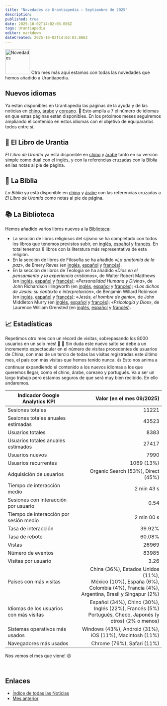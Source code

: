 ```yaml
---
title: "Novedades de Urantiapedia — Septiembre de 2025"
description: 
published: true
date: 2025-10-02T14:02:03.086Z
tags: Urantiapedia
editor: markdown
dateCreated: 2025-10-02T14:02:03.086Z
---
```


<img src="/_assets/svg/icon-news.svg" alt="Novedades" style="width: 80px;"> Otro mes más aquí estamos con todas las novedades que hemos añadido a Urantiapedia.

## Nuevos idiomas

Ya están disponibles en Urantiapedia las páginas de la ayuda y de las noticias en [chino](/zh/help), [árabe](/ar/help) y [coreano](/ko/help). :tada: Esto amplía a 7 el número de idiomas en que estas páginas están disponibles. En los próximos meses seguiremos ampliando el contenido en estos idiomas con el objetivo de equipararlos todos entre sí.

## :blue_book: El Libro de Urantia

_El Libro de Urantia_ ya está disponible en [chino](/zh/The_Urantia_Book/1) y [árabe](/ar/The_Urantia_Book/1) tanto en su versión simple como dual con el inglés, y con la referencias cruzadas con la Biblia en las notas al pie de página.

## :closed_book: La Biblia

_La Biblia_ ya está disponible en [chino](/zh/index/bible) y [árabe](/ar/index/bible) con las referencias cruzadas a _El Libro de Urantia_ como notas al pie de página.

## :books: La Biblioteca

Hemos añadido varios libros nuevos a la [Biblioteca](/es/index/books):
- La sección de libros religiosos del sijismo se ha completado con todos los libros que tenemos previstos subir, en [inglés](/en/book/Sikhism), [español](/es/book/Sikhism) y [francés](/fr/book/Sikhism). En total tenemos 8 libros con la literatura más representativa de esta religión.
- En la sección de libros de Filosofía se ha añadido «_La anatomía de la paz_», de Emery Reves (en [inglés](/en/book/Emery_Reves/The_Anatomy_of_Peace), [español](/es/book/Emery_Reves/The_Anatomy_of_Peace) y [francés](/fr/book/Emery_Reves/The_Anatomy_of_Peace)).
- En la sección de libros de Teología se ha añadido «_Dios en el pensamiento y la experiencia cristianos_», de Walter Robert Matthews (en [inglés](/en/book/Walter_Robert_Matthews/God_In_Christian_Thought_and_Experience), [español](/es/book/Walter_Robert_Matthews/God_In_Christian_Thought_and_Experience) y [francés](/fr/book/Walter_Robert_Matthews/God_In_Christian_Thought_and_Experience)); «_Personalidad Humana y Divina_», de John Richardson Illingworth (en [inglés](/en/book/John_Richardson_Illingworth/Personality_Human_and_Divine), [español](/es/book/John_Richardson_Illingworth/Personality_Human_and_Divine) y [francés](/fr/book/John_Richardson_Illingworth/Personality_Human_and_Divine)); «_Los dichos de Jesús: su contexto e interpretación_», de Benjamin Willard Robinson (en [inglés](/en/book/Benjamin_Willard_Robinson/The_Sayings_of_Jesus), [español](/es/book/Benjamin_Willard_Robinson/The_Sayings_of_Jesus) y [francés](/fr/book/Benjamin_Willard_Robinson/The_Sayings_of_Jesus)); «_Jesús, el hombre de genio_», de John Middleton Murry (en [inglés](/en/book/John_Middleton_Murry/Jesus_Man_of_Genius), [español](/es/book/John_Middleton_Murry/Jesus_Man_of_Genius) y [francés](/fr/book/John_Middleton_Murry/Jesus_Man_of_Genius)); «_Psicología y Dios_», de Laurence William Grensted (en [inglés](/en/book/Laurence_William_Grensted/Psychology_and_God), [español](/es/book/Laurence_William_Grensted/Psychology_and_God) y [francés](/fr/book/Laurence_William_Grensted/Psychology_and_God)).

## :chart_with_upwards_trend: Estadísticas

Repetimos otro mes con un récord de visitas, sobrepasando los 8000 usuarios en un solo mes! :clap: :clap: Sin duda este nuevo salto se debe a un incremento espectacular en el número de visitas procedentes de usuarios de China, con más de un tercio de todas las visitas registradas este último mes, el país con más visitas que hemos tenido nunca. :+1: Esto nos anima a continuar expandiendo el contenido a los nuevos idiomas a los que queremos llegar, como el chino, árabe, coreano y portugués. Va a ser un largo trabajo pero estamos seguros de que será muy bien recibido. En ello andaremos.

Indicador Google Analytics KPI | Valor (en el mes 09/2025)
--- | ---:
Sesiones totales | 11221
Sesiones totales anuales estimadas | 43523
Usuarios totales | 8383
Usuarios totales anuales estimados | 27417
Usuarios nuevos | 7990
Usuarios recurrentes | 1069 (13%)
Adquisición de usuarios | Organic Search (53%), Direct (45%)
Tiempo de interacción medio | 2 min 43 s
Sesiones con interacción por usuario | 0.54
Tiempo de interacción por sesión medio | 2 min 00 s
Tasa de interacción | 39.92%
Tasa de rebote | 60.08%
Vistas | 26969
Número de eventos | 83985
Visitas por usuario | 3.26
Países con más visitas | China (36%), Estados Unidos (11%), <br>México (10%), España (6%), <br>Colombia (4%), Francia (4%),<br>Argentina, Brasil y Singapur (2%)
Idiomas de los usuarios con más visitas | Español (34%), Chino (30%),<br> Inglés (22%), Francés (5%)<br>Portugués, Checo, Japonés (y otros) (2% o menos)
Sistemas operativos más usados | Windows (43%), Android (31%), iOS (11%), Macintosh (11%)
Navegadores más usados | Chrome (76%), Safari (11%)

Nos vemos el mes que viene! :wink:

<br>

## Enlaces

- [Índice de todas las Noticias](/es/news)
- [Mes anterior](/es/news/2025/08)